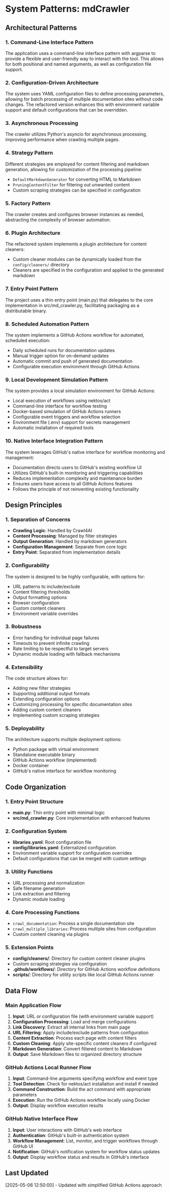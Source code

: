 # System Patterns: mdCrawler

## Architectural Patterns

### 1. Command-Line Interface Pattern
The application uses a command-line interface pattern with argparse to provide a flexible and user-friendly way to interact with the tool. This allows for both positional and named arguments, as well as configuration file support.

### 2. Configuration-Driven Architecture
The system uses YAML configuration files to define processing parameters, allowing for batch processing of multiple documentation sites without code changes. The refactored version enhances this with environment variable support and default configurations that can be overridden.

### 3. Asynchronous Processing
The crawler utilizes Python's asyncio for asynchronous processing, improving performance when crawling multiple pages.

### 4. Strategy Pattern
Different strategies are employed for content filtering and markdown generation, allowing for customization of the processing pipeline:
- `DefaultMarkdownGenerator` for converting HTML to Markdown
- `PruningContentFilter` for filtering out unwanted content
- Custom scraping strategies can be specified in configuration

### 5. Factory Pattern
The crawler creates and configures browser instances as needed, abstracting the complexity of browser automation.

### 6. Plugin Architecture
The refactored system implements a plugin architecture for content cleaners:
- Custom cleaner modules can be dynamically loaded from the `config/cleaners/` directory
- Cleaners are specified in the configuration and applied to the generated markdown

### 7. Entry Point Pattern
The project uses a thin entry point (main.py) that delegates to the core implementation in src/md_crawler.py, facilitating packaging as a distributable binary.

### 8. Scheduled Automation Pattern
The system implements a GitHub Actions workflow for automated, scheduled execution:
- Daily scheduled runs for documentation updates
- Manual trigger option for on-demand updates
- Automatic commit and push of generated documentation
- Configurable execution environment through GitHub Actions

### 9. Local Development Simulation Pattern
The system provides a local simulation environment for GitHub Actions:
- Local execution of workflows using nektos/act
- Command-line interface for workflow testing
- Docker-based simulation of GitHub Actions runners
- Configurable event triggers and workflow selection
- Environment file (.env) support for secrets management
- Automatic installation of required tools

### 10. Native Interface Integration Pattern
The system leverages GitHub's native interface for workflow monitoring and management:
- Documentation directs users to GitHub's existing workflow UI
- Utilizes GitHub's built-in monitoring and triggering capabilities
- Reduces implementation complexity and maintenance burden
- Ensures users have access to all GitHub Actions features
- Follows the principle of not reinventing existing functionality

## Design Principles

### 1. Separation of Concerns
- **Crawling Logic**: Handled by Crawl4AI
- **Content Processing**: Managed by filter strategies
- **Output Generation**: Handled by markdown generators
- **Configuration Management**: Separate from core logic
- **Entry Point**: Separated from implementation details

### 2. Configurability
The system is designed to be highly configurable, with options for:
- URL patterns to include/exclude
- Content filtering thresholds
- Output formatting options
- Browser configuration
- Custom content cleaners
- Environment variable overrides

### 3. Robustness
- Error handling for individual page failures
- Timeouts to prevent infinite crawling
- Rate limiting to be respectful to target servers
- Dynamic module loading with fallback mechanisms

### 4. Extensibility
The code structure allows for:
- Adding new filter strategies
- Supporting additional output formats
- Extending configuration options
- Customizing processing for specific documentation sites
- Adding custom content cleaners
- Implementing custom scraping strategies

### 5. Deployability
The architecture supports multiple deployment options:
- Python package with virtual environment
- Standalone executable binary
- GitHub Actions workflow (implemented)
- Docker container
- GitHub's native interface for workflow monitoring

## Code Organization

### 1. Entry Point Structure
- **main.py**: Thin entry point with minimal logic
- **src/md_crawler.py**: Core implementation with enhanced features

### 2. Configuration System
- **libraries.yaml**: Root configuration file
- **config/libraries.yaml**: Externalized configuration
- Environment variable support for configuration overrides
- Default configurations that can be merged with custom settings

### 3. Utility Functions
- URL processing and normalization
- Safe filename generation
- Link extraction and filtering
- Dynamic module loading

### 4. Core Processing Functions
- `crawl_documentation`: Process a single documentation site
- `crawl_multiple_libraries`: Process multiple sites from configuration
- Custom content cleaning via plugins

### 5. Extension Points
- **config/cleaners/**: Directory for custom content cleaner plugins
- Custom scraping strategies via configuration
- **.github/workflows/**: Directory for GitHub Actions workflow definitions
- **scripts/**: Directory for utility scripts like local GitHub Actions runner

## Data Flow

### Main Application Flow
1. **Input**: URL or configuration file (with environment variable support)
2. **Configuration Processing**: Load and merge configurations
3. **Link Discovery**: Extract all internal links from main page
4. **URL Filtering**: Apply include/exclude patterns from configuration
5. **Content Extraction**: Process each page with content filters
6. **Custom Cleaning**: Apply site-specific content cleaners if configured
7. **Markdown Generation**: Convert filtered content to Markdown
8. **Output**: Save Markdown files to organized directory structure

### GitHub Actions Local Runner Flow
1. **Input**: Command-line arguments specifying workflow and event type
2. **Tool Detection**: Check for nektos/act installation and install if needed
3. **Command Construction**: Build the act command with appropriate parameters
4. **Execution**: Run the GitHub Actions workflow locally using Docker
5. **Output**: Display workflow execution results

### GitHub Native Interface Flow
1. **Input**: User interactions with GitHub's web interface
2. **Authentication**: GitHub's built-in authentication system
3. **Workflow Management**: List, monitor, and trigger workflows through GitHub UI
4. **Notification**: GitHub's notification system for workflow status updates
5. **Output**: Display workflow status and results in GitHub's interface

## Last Updated
[2025-05-06 12:50:00] - Updated with simplified GitHub Actions approach